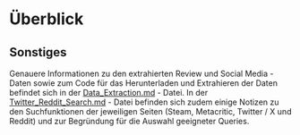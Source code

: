 # Überblick




## Sonstiges
Genauere Informationen zu den extrahierten Review und Social Media - Daten sowie zum Code für das Herunterladen und 
Extrahieren der Daten befindet sich in der [Data_Extraction.md](./Data_Extraction.md) - Datei. 
In der [Twitter_Reddit_Search.md](./Twitter_Reddit_Search.md) - Datei befinden sich zudem einige Notizen zu den 
Suchfunktionen der jeweiligen Seiten (Steam, Metacritic, Twitter / X und Reddit) und zur Begründung für die Auswahl 
geeigneter Queries.
